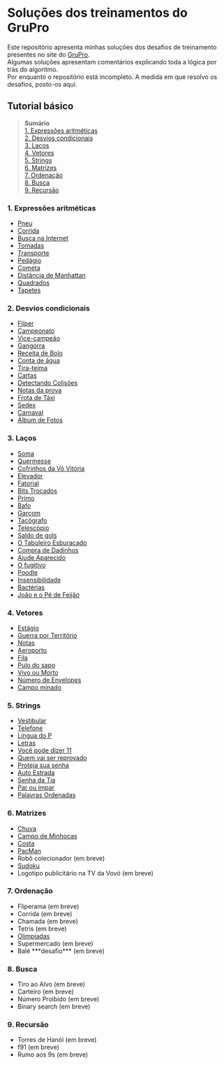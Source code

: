 # Soluções dos treinamentos do GruPro
Este repositório apresenta minhas soluções dos desafios de treinamento presentes no site do [GruPro](http://wiki.dcc.ufba.br/GRUPROtmp/TrainingIntroduction).  
Algumas soluções apresentam comentários explicando toda a lógica por trás do algoritmo.  
Por enquanto o repositório está incompleto. A medida em que resolvo os desafios, posto-os aqui.

## Tutorial básico
>  **Sumário**  
> [1. Expressões aritméticas](#1-expressões-aritméticas)  
> [2. Desvios condicionais](#2-desvios-condicionais)  
> [3. Laços](#3-laços)  
> [4. Vetores](#4-vetores)  
> [5. Strings](#5-strings)  
> [6. Matrizes](#6-matrizes)  
> [7. Ordenação](#7-ordenação)  
> [8. Busca](#8-busca)  
> [9. Recursão](#9-recursão)  

### 1. Expressões aritméticas
- [Pneu](https://github.com/Izak76/GruProTraining-Solucoes/blob/main/Tutorial%20Basico/Express%C3%B5es%20aritm%C3%A9ticas/Pneu.py)
- [Corrida](https://github.com/Izak76/GruProTraining-Solucoes/blob/main/Tutorial%20Basico/Express%C3%B5es%20aritm%C3%A9ticas/Corrida.py)
- [Busca na Internet](https://github.com/Izak76/GruProTraining-Solucoes/blob/main/Tutorial%20Basico/Express%C3%B5es%20aritm%C3%A9ticas/Busca%20na%20Internet.py)
- [Tomadas](https://github.com/Izak76/GruProTraining-Solucoes/blob/main/Tutorial%20Basico/Express%C3%B5es%20aritm%C3%A9ticas/Tomadas.py)
- [Transporte](https://github.com/Izak76/GruProTraining-Solucoes/blob/main/Tutorial%20Basico/Express%C3%B5es%20aritm%C3%A9ticas/Transporte.py)
- [Pedágio](https://github.com/Izak76/GruProTraining-Solucoes/blob/main/Tutorial%20Basico/Express%C3%B5es%20aritm%C3%A9ticas/Ped%C3%A1gio.py)
- [Cometa](https://github.com/Izak76/GruProTraining-Solucoes/blob/main/Tutorial%20Basico/Express%C3%B5es%20aritm%C3%A9ticas/Cometa.py)
- [Distância de Manhattan](https://github.com/Izak76/GruProTraining-Solucoes/blob/main/Tutorial%20Basico/Express%C3%B5es%20aritm%C3%A9ticas/Dist%C3%A2ncia%20de%20Manhattan.py)
- [Quadrados](https://github.com/Izak76/GruProTraining-Solucoes/blob/main/Tutorial%20Basico/Express%C3%B5es%20aritm%C3%A9ticas/Quadrados.py)
- [Tapetes](https://github.com/Izak76/GruProTraining-Solucoes/blob/main/Tutorial%20Basico/Express%C3%B5es%20aritm%C3%A9ticas/Tapetes.py)

### 2. Desvios condicionais
- [Flíper](https://github.com/Izak76/GruProTraining-Solucoes/blob/main/Tutorial%20Basico/Desvios%20condicionais/Fl%C3%ADper.py)
- [Campeonato](https://github.com/Izak76/GruProTraining-Solucoes/blob/main/Tutorial%20Basico/Desvios%20condicionais/Campeonato.py)
- [Vice-campeão](https://github.com/Izak76/GruProTraining-Solucoes/blob/main/Tutorial%20Basico/Desvios%20condicionais/Vice-campe%C3%A3o.py)
- [Gangorra](https://github.com/Izak76/GruProTraining-Solucoes/blob/main/Tutorial%20Basico/Desvios%20condicionais/Gangorra.py)
- [Receita de Bolo](https://github.com/Izak76/GruProTraining-Solucoes/blob/main/Tutorial%20Basico/Desvios%20condicionais/Receita%20de%20Bolo.py)
- [Conta de água](https://github.com/Izak76/GruProTraining-Solucoes/blob/main/Tutorial%20Basico/Desvios%20condicionais/Conta%20de%20%C3%A1gua.py)
- [Tira-teima](https://github.com/Izak76/GruProTraining-Solucoes/blob/main/Tutorial%20Basico/Desvios%20condicionais/Tira-teima.py)
- [Cartas](https://github.com/Izak76/GruProTraining-Solucoes/blob/main/Tutorial%20Basico/Desvios%20condicionais/Cartas.py)
- [Detectando Colisões](https://github.com/Izak76/GruProTraining-Solucoes/blob/main/Tutorial%20Basico/Desvios%20condicionais/Detectando%20Colis%C3%B5es.py)
- [Notas da prova](https://github.com/Izak76/GruProTraining-Solucoes/blob/main/Tutorial%20Basico/Desvios%20condicionais/Notas%20da%20prova.py)
- [Frota de Táxi](https://github.com/Izak76/GruProTraining-Solucoes/blob/main/Tutorial%20Basico/Desvios%20condicionais/Frota%20de%20T%C3%A1xi.py)
- [Sedex](https://github.com/Izak76/GruProTraining-Solucoes/blob/main/Tutorial%20Basico/Desvios%20condicionais/Sedex.py)
- [Carnaval](https://github.com/Izak76/GruProTraining-Solucoes/blob/main/Tutorial%20Basico/Desvios%20condicionais/Carnaval.py)
- [Álbum de Fotos](https://github.com/Izak76/GruProTraining-Solucoes/blob/main/Tutorial%20Basico/Desvios%20condicionais/%C3%81lbum%20de%20Fotos.py)

### 3. Laços
- [Soma](https://github.com/Izak76/GruProTraining-Solucoes/blob/main/Tutorial%20Basico/La%C3%A7os/Soma.py)
- [Quermesse](https://github.com/Izak76/GruProTraining-Solucoes/blob/main/Tutorial%20Basico/La%C3%A7os/Quermesse.py)
- [Cofrinhos da Vó Vitória](https://github.com/Izak76/GruProTraining-Solucoes/blob/main/Tutorial%20Basico/La%C3%A7os/Cofrinhos%20da%20V%C3%B3%20Vit%C3%B3ria.py)
- [Elevador](https://github.com/Izak76/GruProTraining-Solucoes/blob/main/Tutorial%20Basico/La%C3%A7os/Elevador.py)
- [Fatorial](https://github.com/Izak76/GruProTraining-Solucoes/blob/main/Tutorial%20Basico/La%C3%A7os/Fatorial.py)
- [Bits Trocados](https://github.com/Izak76/GruProTraining-Solucoes/blob/main/Tutorial%20Basico/La%C3%A7os/Bits%20Trocados.py)
- [Primo](https://github.com/Izak76/GruProTraining-Solucoes/blob/main/Tutorial%20Basico/La%C3%A7os/Primo.py)
- [Bafo](https://github.com/Izak76/GruProTraining-Solucoes/blob/main/Tutorial%20Basico/La%C3%A7os/Bafo.py)
- [Garçom](https://github.com/Izak76/GruProTraining-Solucoes/blob/main/Tutorial%20Basico/La%C3%A7os/Gar%C3%A7om.py)
- [Tacógrafo](https://github.com/Izak76/GruProTraining-Solucoes/blob/main/Tutorial%20Basico/La%C3%A7os/Tac%C3%B3grafo.py)
- [Telescópio](https://github.com/Izak76/GruProTraining-Solucoes/blob/main/Tutorial%20Basico/La%C3%A7os/Telesc%C3%B3pio.py)
- [Saldo de gols](https://github.com/Izak76/GruProTraining-Solucoes/blob/main/Tutorial%20Basico/La%C3%A7os/Saldo%20de%20gols.py)
- [O Tabuleiro Esburacado](https://github.com/Izak76/GruProTraining-Solucoes/blob/main/Tutorial%20Basico/La%C3%A7os/O%20Tabuleiro%20Esburacado.py)
- [Compra de Dadinhos](https://github.com/Izak76/GruProTraining-Solucoes/blob/main/Tutorial%20Basico/La%C3%A7os/Compra%20de%20Dadinhos.py)
- [Ajude Aparecido](https://github.com/Izak76/GruProTraining-Solucoes/blob/main/Tutorial%20Basico/La%C3%A7os/Ajude%20Aparecido.py)
- [O fugitivo](https://github.com/Izak76/GruProTraining-Solucoes/blob/main/Tutorial%20Basico/La%C3%A7os/O%20fugitivo.cpp)
- [Poodle](https://github.com/Izak76/GruProTraining-Solucoes/blob/main/Tutorial%20Basico/La%C3%A7os/Poodle.py)
- [Insensibilidade](https://github.com/Izak76/GruProTraining-Solucoes/blob/main/Tutorial%20Basico/La%C3%A7os/Insensibilidade.py)
- [Bactérias](https://github.com/Izak76/GruProTraining-Solucoes/blob/main/Tutorial%20Basico/La%C3%A7os/Bact%C3%A9rias.py)
- [João e o Pé de Feijão](https://github.com/Izak76/GruProTraining-Solucoes/blob/main/Tutorial%20Basico/La%C3%A7os/Jo%C3%A3o%20e%20o%20P%C3%A9%20de%20Feij%C3%A3o.py)

### 4. Vetores
- [Estágio](https://github.com/Izak76/GruProTraining-Solucoes/blob/main/Tutorial%20Basico/Vetores/Est%C3%A1gio.py)
- [Guerra por Território](https://github.com/Izak76/GruProTraining-Solucoes/blob/main/Tutorial%20Basico/Vetores/Guerra%20por%20Territ%C3%B3rio.py)
- [Notas](https://github.com/Izak76/GruProTraining-Solucoes/blob/main/Tutorial%20Basico/Vetores/Notas.cpp)
- [Aeroporto](https://github.com/Izak76/GruProTraining-Solucoes/blob/main/Tutorial%20Basico/Vetores/Aeroporto.py)
- [Fila](https://github.com/Izak76/GruProTraining-Solucoes/blob/main/Tutorial%20Basico/Vetores/Fila.py)
- [Pulo do sapo](https://github.com/Izak76/GruProTraining-Solucoes/blob/main/Tutorial%20Basico/Vetores/Pulo%20do%20sapo.py)
- [Vivo ou Morto](https://github.com/Izak76/GruProTraining-Solucoes/blob/main/Tutorial%20Basico/Vetores/Vivo%20ou%20Morto.py)
- [Número de Envelopes](https://github.com/Izak76/GruProTraining-Solucoes/blob/main/Tutorial%20Basico/Vetores/N%C3%BAmero%20de%20Envelopes.py)
- [Campo minado](https://github.com/Izak76/GruProTraining-Solucoes/blob/main/Tutorial%20Basico/Vetores/Campo%20minado.py)

### 5. Strings
- [Vestibular](https://github.com/Izak76/GruProTraining-Solucoes/blob/main/Tutorial%20Basico/Strings/Vestibular.py)
- [Telefone](https://github.com/Izak76/GruProTraining-Solucoes/blob/main/Tutorial%20Basico/Strings/Telefone.py)
- [Língua do P](https://github.com/Izak76/GruProTraining-Solucoes/blob/main/Tutorial%20Basico/Strings/L%C3%ADngua%20do%20P.py)
- [Letras](https://github.com/Izak76/GruProTraining-Solucoes/blob/main/Tutorial%20Basico/Strings/Letras.py)
- [Você pode dizer 11](https://github.com/Izak76/GruProTraining-Solucoes/blob/main/Tutorial%20Basico/Strings/Voc%C3%AA%20pode%20dizer%2011.py)
- [Quem vai ser reprovado](https://github.com/Izak76/GruProTraining-Solucoes/blob/main/Tutorial%20Basico/Strings/Quem%20vai%20ser%20reprovado.py)
- [Proteja sua senha](https://github.com/Izak76/GruProTraining-Solucoes/blob/main/Tutorial%20Basico/Strings/Proteja%20sua%20senha.py)
- [Auto Estrada](https://github.com/Izak76/GruProTraining-Solucoes/blob/main/Tutorial%20Basico/Strings/Auto%20Estrada.py)
- [Senha da Tia](https://github.com/Izak76/GruProTraining-Solucoes/blob/main/Tutorial%20Basico/Strings/Senha%20da%20Tia.py)
- [Par ou ímpar](https://github.com/Izak76/GruProTraining-Solucoes/blob/main/Tutorial%20Basico/Strings/Par%20ou%20%C3%ADmpar.py)
- [Palavras Ordenadas](https://github.com/Izak76/GruProTraining-Solucoes/blob/main/Tutorial%20Basico/Strings/Palavras%20Ordenadas.py)

### 6. Matrizes
- [Chuva](https://github.com/Izak76/GruProTraining-Solucoes/blob/main/Tutorial%20Basico/Matrizes/Chuva.py)
- [Campo de Minhocas](https://github.com/Izak76/GruProTraining-Solucoes/blob/main/Tutorial%20Basico/Matrizes/Campo%20de%20Minhocas.py)
- [Costa](https://github.com/Izak76/GruProTraining-Solucoes/blob/main/Tutorial%20Basico/Matrizes/Costa.py)
- [PacMan](https://github.com/Izak76/GruProTraining-Solucoes/blob/main/Tutorial%20Basico/Matrizes/PacMan.py)
- Robô colecionador (em breve)
- [Sudoku](https://github.com/Izak76/GruProTraining-Solucoes/blob/main/Tutorial%20Basico/Matrizes/Sudoku.py)
- Logotipo publicitário na TV da Vovó (em breve)

### 7. Ordenação
- Fliperama (em breve)
- Corrida (em breve)
- Chamada (em breve)
- Tetris (em breve)
- [Olimpíadas](https://github.com/Izak76/GruProTraining-Solucoes/blob/main/Tutorial%20Basico/Ordena%C3%A7%C3%A3o/Olimp%C3%ADadas.py)
- Supermercado (em breve)
- Balé \*\*\*desafio\*\*\* (em breve)

### 8. Busca
- Tiro ao Alvo (em breve)
- Carteiro (em breve)
- Número Proibido (em breve)
- Binary search (em breve)

### 9. Recursão
- Torres de Hanói (em breve)
- f91 (em breve)
- Rumo aos 9s (em breve)